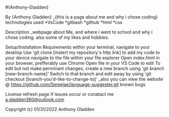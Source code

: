 #{Anthony-Gladden}

By {Anthony Gladden}
_{this is a page about me and why i chose coding}
technologies used
*VsCode *gitbash *github *html *css

Description
_webpage about Me, and where i went to school and why i chose coding. also some of my likes and hobbies.

Setup/Installation Requirements
within your terminal, navigate to your desktop
Use 'git clone [instert my repository's http link] to add my code to your device
navigate to the file within your file explorer
Open index.html in your browser, prefferably use Chrome
Open file in your VS Code to edit
To edit but not make perminant changes, create a new branch using 'git branch [new-branch-name]'
Switch to that branch and edit away by using 'git checkout [branch-you'd-like-to-change-to]'
_also you can view the website @ https://github.com/Semejae/language-suggester.git
known bugs


License
refresh page if issues occur or conatact me a.gladden360@outlook.com

Copyright (c) 01/31/2022 Anthony Gladden
